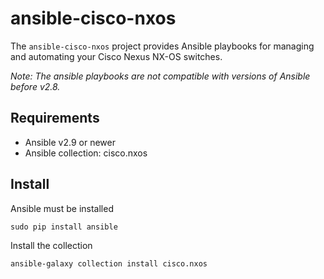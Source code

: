 # ansible-cisco-nxos

The `ansible-cisco-nxos` project provides Ansible playbooks for managing and automating your Cisco Nexus NX-OS switches.

*Note: The ansible playbooks are not compatible with versions of Ansible before v2.8.*

## Requirements
- Ansible v2.9 or newer
- Ansible collection: cisco.nxos 

## Install
Ansible must be installed
```
sudo pip install ansible
```

Install the collection
```
ansible-galaxy collection install cisco.nxos
```
